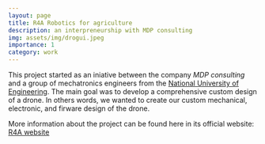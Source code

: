 ```yaml
---
layout: page
title: R4A Robotics for agriculture
description: an interpreneurship with MDP consulting
img: assets/img/drogui.jpeg
importance: 1
category: work 
---
```


This project started as an iniative between the company *MDP consulting* and a group of mechatronics engineers from the [National University of Engineering](https://www.uni.edu.pe/).
The main goal was to develop a comprehensive custom design of a drone. In others words, we wanted to create our custom mechanical, electronic, and firware design of the drone.

More information about the project can be found here in its official website: [R4A website](https://rogerhuauya.github.io/R4A/)

